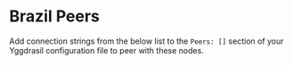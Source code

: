 # Brazil Peers

Add connection strings from the below list to the `Peers: []` section of your
Yggdrasil configuration file to peer with these nodes.

